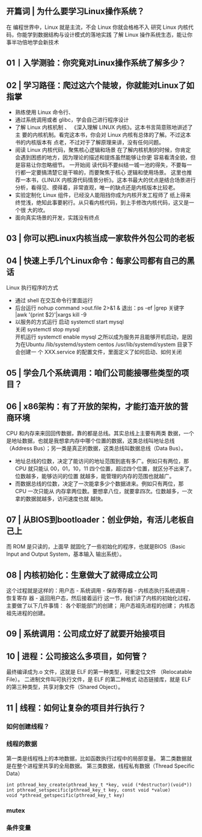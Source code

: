 ## 开篇词 | 为什么要学习Linux操作系统？
在 编程世界中，Linux 就是主流，不会 Linux 你就会格格不入
研究 Linux 内核代码，你能学到数据结构与设计模式的落地实践
了解 Linux 操作系统生态，能让你事半功倍地学会新技术


## 01丨入学测验：你究竟对Linux操作系统了解多少？


## 02 | 学习路径：爬过这六个陡坡，你就能对Linux了如指掌



* 熟练使用 Linux 命令行、
* 通过系统调用或者 glibc，学会自己进行程序设计
* 了解 Linux 内核机制 、
《深入理解 LINUX 内核》。这本书言简意赅地讲述了主
要的内核机制。看完这本书，你会对 Linux 内核有总体的了解。不过这本书的内核版本有
点老，不过对于了解原理来讲，没有任何问题。
* 阅读 Linux 内核代码，聚焦核心逻辑和场景
在了解内核机制的时候，你肯定会遇到困惑的地方，因为理论的描述和提炼虽然能够让你更
容易看清全貌，但是容易让你忽略细节。
一开始阅 读代码不要纠结一城一池的得失，不要每一行都一定要搞清楚它是干嘛的，而要聚焦于核心 逻辑和使用场景。
这里也推荐一本书，《LINUX 内核源代码情景分析》。这本书最大的优点是结合场景进行
分析，看得见、摸得着，非常直观，唯一的缺点还是内核版本比较老。
* 实验定制化 Linux 组件，已经没人能阻挡你成为内核开发工程师了
纸上得来终觉浅，绝知此事要躬行。从只看内核代码，到上手修改内核代码，这又是一个很 大的坎。
* 面向真实场景的开发，实践没有终点


## 03 | 你可以把Linux内核当成一家软件外包公司的老板




## 04 | 快速上手几个Linux命令：每家公司都有自己的黑话
Linux 执行程序的方式
* 通过 shell 在交互命令行里面运行
* 后台运行
nohup command >out.file 2>&1 &
退出：ps -ef |grep 关键字 |awk '{print $2}'|xargs kill -9
* 以服务的方式运行
启动   systemctl start mysql      
关闭  systemctl stop mysql      
开机运行   systemctl enable mysql
之所以成为服务并且能够开机启动，是因为在Ubuntu /lib/systemd/system
centos /usr/lib/systemd/system
 目录下会创建一 个 XXX.service 的配置文件，里面定义了如何启动、如何关闭


## 05 | 学会几个系统调用：咱们公司能接哪些类型的项目？
## 06 | x86架构：有了开放的架构，才能打造开放的营商环境

CPU 和内存来来回回传数据，靠的都是总线。其实总线上主要有两类
数据，一个是地址数据，也就是我想拿内存中哪个位置的数据，这类总线叫地址总线
（Address Bus）；另一类是真正的数据，这类总线叫数据总线（Data Bus）。
* 地址总线的位数，决定了能访问的地址范围到底有多广。例如只有两位，那 CPU 就只能认
00，01，10，11 四个位置，超过四个位置，就区分不出来了。位数越多，能够访问的位置
就越多，能管理的内存的范围也就越广。
* 而数据总线的位数，决定了一次能拿多少个数据进来。例如只有两位，那 CPU 一次只能从
内存拿两位数。要想拿八位，就要拿四次。位数越多，一次拿的数据就越多，访问速度也就
越快。



## 07 | 从BIOS到bootloader：创业伊始，有活儿老板自己上
而 ROM 是只读的，上面早 就固化了一些初始化的程序，也就是BIOS（Basic Input and Output System，基本输入 输出系统）。






## 08 | 内核初始化：生意做大了就得成立公司






这个过程就是这样的：用户态 - 系统调用 - 保存寄存器 - 内核态执行系统调用 - 恢复寄存 器 - 返回用户态，然后接着运行
这一节，我们讲了内核的初始化过程，主要做了以下几件事情：
各个职能部门的创建；
用户态祖先进程的创建；
内核态祖先进程的创建。


## 09 | 系统调用：公司成立好了就要开始接项目




## 10 | 进程：公司接这么多项目，如何管？
最终编译成为.o 文件，这就是 ELF 的第一种类型，可重定位文件 （Relocatable File）。
二进制文件叫可执行文件，是 ELF 的第二种格式
动态链接库，就是 ELF 的第三种类型，共享对象文件（Shared Object）。


## 11 | 线程：如何让复杂的项目并行执行？
### 如何创建线程？


### 线程的数据
第一类是线程栈上的本地数据，比如函数执行过程中的局部变量。
第二类数据就是在整个进程里共享的全局数据。
第三类数据，线程私有数据（Thread Specific Data）
```
int pthread_key_create(pthread_key_t *key, void (*destructor)(void*))
int pthread_setspecific(pthread_key_t key, const void *value)
void *pthread_getspecific(pthread_key_t key)
```
### mutex
### 条件变量


## 





































